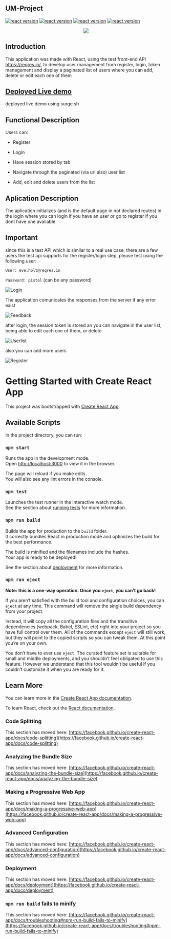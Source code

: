 ## UM-Project
[![react version](https://img.shields.io/badge/react-17.0.2-blue.svg)](https://www.npmjs.com/package/react/v/17.0.2) 
[![react version](https://img.shields.io/badge/reactrouter-5.2.0-blue.svg)](https://www.npmjs.com/package/react/v/5.2.0) 
[![react version](https://img.shields.io/badge/nodesass-4.14.1-purple.svg)](https://www.npmjs.com/package/react/v/4.14.1) 
[![react version](https://img.shields.io/badge/styledComponents-5.3.0-orange.svg)](https://www.npmjs.com/package/styledComponents/v/5.3.0) 


<p align="center">

<img src="https://media.giphy.com/media/9qRnmAgikuIxMj0N5V/giphy.gif" >

## Introduction

This application was made with React, using the test front-end API https://reqres.in/, to develop user management from register, login, token management and display a paginated list of users where you can add, delete or edit each one of them

## [Deployed Live demo](https://um-project.surge.sh/)

deployed live demo using surge.sh

## Functional Description
Users can:

* Register

* Login

* Have session stored by tab

* Navigate through the paginated (via url also) user list

* Add, edit and delete users from the list


## Aplication Description
The aplication initializes (and is the default page in not declared routes) in the login where you can login if you have an user or go to register if you dont have one avaliable 

## Important 
since this is a test API which is similar to a real use case, there are a few users the test api supports for the register/login step, please test using the following user:

` User: eve.holt@reqres.in ` 

`Password: pistol` (can be any password)

![Login](/doc/images/login.png)

The application comunicates the responses from the server if any error exist

![Feedback](/doc/images/response.png)

after login, the session token is stored an you can navigate in the user list, being able to edit each one of them, or delete

![Userlist](/doc/images/userslist.png)

also you can add more users

![Register](/doc/images/registeruser.png)




# Getting Started with Create React App

This project was bootstrapped with [Create React App](https://github.com/facebook/create-react-app).

## Available Scripts

In the project directory, you can run:

### `npm start`

Runs the app in the development mode.\
Open [http://localhost:3000](http://localhost:3000) to view it in the browser.

The page will reload if you make edits.\
You will also see any lint errors in the console.

### `npm test`

Launches the test runner in the interactive watch mode.\
See the section about [running tests](https://facebook.github.io/create-react-app/docs/running-tests) for more information.

### `npm run build`

Builds the app for production to the `build` folder.\
It correctly bundles React in production mode and optimizes the build for the best performance.

The build is minified and the filenames include the hashes.\
Your app is ready to be deployed!

See the section about [deployment](https://facebook.github.io/create-react-app/docs/deployment) for more information.

### `npm run eject`

**Note: this is a one-way operation. Once you `eject`, you can’t go back!**

If you aren’t satisfied with the build tool and configuration choices, you can `eject` at any time. This command will remove the single build dependency from your project.

Instead, it will copy all the configuration files and the transitive dependencies (webpack, Babel, ESLint, etc) right into your project so you have full control over them. All of the commands except `eject` will still work, but they will point to the copied scripts so you can tweak them. At this point you’re on your own.

You don’t have to ever use `eject`. The curated feature set is suitable for small and middle deployments, and you shouldn’t feel obligated to use this feature. However we understand that this tool wouldn’t be useful if you couldn’t customize it when you are ready for it.

## Learn More

You can learn more in the [Create React App documentation](https://facebook.github.io/create-react-app/docs/getting-started).

To learn React, check out the [React documentation](https://reactjs.org/).

### Code Splitting

This section has moved here: [https://facebook.github.io/create-react-app/docs/code-splitting](https://facebook.github.io/create-react-app/docs/code-splitting)

### Analyzing the Bundle Size

This section has moved here: [https://facebook.github.io/create-react-app/docs/analyzing-the-bundle-size](https://facebook.github.io/create-react-app/docs/analyzing-the-bundle-size)

### Making a Progressive Web App

This section has moved here: [https://facebook.github.io/create-react-app/docs/making-a-progressive-web-app](https://facebook.github.io/create-react-app/docs/making-a-progressive-web-app)

### Advanced Configuration

This section has moved here: [https://facebook.github.io/create-react-app/docs/advanced-configuration](https://facebook.github.io/create-react-app/docs/advanced-configuration)

### Deployment

This section has moved here: [https://facebook.github.io/create-react-app/docs/deployment](https://facebook.github.io/create-react-app/docs/deployment)

### `npm run build` fails to minify

This section has moved here: [https://facebook.github.io/create-react-app/docs/troubleshooting#npm-run-build-fails-to-minify](https://facebook.github.io/create-react-app/docs/troubleshooting#npm-run-build-fails-to-minify)
